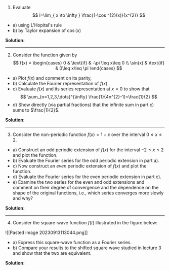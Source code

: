 1. Evaluate $$
I=\lim_{ x \to \infty } \frac{1-\cos ^{2}(x)}{x^{2}}
$$
- a) using L'Hopital's rule
- b) by Taylor expansion of $\cos(x)$ 

**Solution:**




***

2. Consider the function given by 
$$
f(x) = \begin{cases}
0 & \text{if} & -\pi \leq x\leq 0  \\
\sin(x) & \text{if} & 0\leq x\leq \pi
\end{cases}
$$
- a) Plot $f(x)$ and comment on its parity,
- b) Calculate the Fourier representation of $f(x)$
- c) Evaluate $f(x)$ and its series representation at $x=0$ to show that
$$
\sum_{n=1,2,3,\dots}^{\infty} \frac{1}{4n^{2}-1}=\frac{1}{2}
$$
- d) Show directly (via partial fractions) that the infinite sum in part c) sums to $\frac{1}{2}$.


**Solution**:




___


3. Consider the non-periodic function $f(x)=1-x$ over the interval $0\leq x\leq 2$.

- a) Construct an odd periodic extension of $f(x)$ for the interval $-2\leq x\leq 2$ and plot the function.
- b) Evaluate the Fourier series for the odd periodic extension in part a).
- c) Now construct an *even* periodic extension of $f(x)$ and plot the function.
- d) Evaluate the Fourier series for the even periodic extension in part c).
- e) Examine the two series for the even and odd extensions and comment on their degree of convergence and the dependence on the shape of the original functions, i.e., which series converges more slowly and why?


**Solution:**


***


4. Consider the square-wave function $f(t)$ illustrated in the figure below:

![[Pasted image 20230913113044.png]]

- a) Express this square-wave function as a Fourier series. 
- b) Compare your results to the shifted square wave studied in lecture 3 and show that the two are equivalent.


**Solution:**


